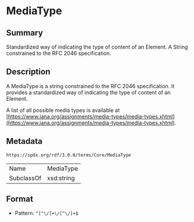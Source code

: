 <!-- Automatically generated by spec-parser v2.3.0 on 2024-07-09T17:43:37.025898+00:00 -->
<!-- SPDX-License-Identifier: Community-Spec-1.0 -->

# MediaType

## Summary

Standardized way of indicating the type of content of an Element. A String
constrained to the RFC 2046 specification.


## Description

A MediaType is a string constrained to the RFC 2046 specification. It provides
a standardized way of indicating the type of content of an Element.

A list of all possible media types is available at
[https://www.iana.org/assignments/media-types/media-types.xhtml](https://www.iana.org/assignments/media-types/media-types.xhtml).


## Metadata

`https://spdx.org/rdf/3.0.0/terms/Core/MediaType`


| | |
|---|---|
| Name | MediaType |
| SubclassOf | xsd:string |




## Format

- Pattern: `^[^\/]+\/[^\/]+$`

